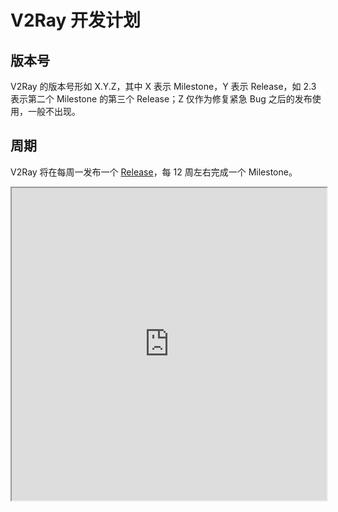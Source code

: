 # V2Ray 开发计划

## 版本号
V2Ray 的版本号形如 X.Y.Z，其中 X 表示 Milestone，Y 表示 Release，如 2.3 表示第二个 Milestone 的第三个 Release；Z 仅作为修复紧急 Bug 之后的发布使用，一般不出现。

## 周期
V2Ray 将在每周一发布一个 [Release](https://github.com/v2ray/v2ray-core/releases)，每 12 周左右完成一个 Milestone。

<iframe width="100%" height="500px" src="https://docs.google.com/spreadsheets/d/1CmnPzUU8Z0cPOXUQcZRDuaZGii3bOTNv63W4gcwoBF8/pubhtml?widget=true&amp;headers=false"></iframe>